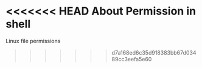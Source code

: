<<<<<<< HEAD
About Permission in shell
=======
Linux file permissions
>>>>>>> d7a168ed6c35d918383bb67d03489cc3eefa5e60
